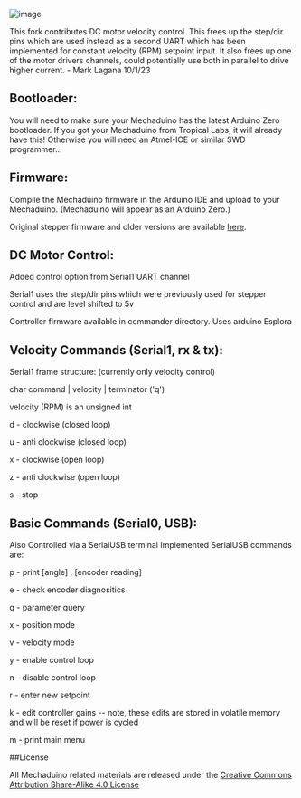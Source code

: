 ![image](images/header.PNG)

This fork contributes DC motor velocity control. This frees up the step/dir pins which are used instead as a second UART which has been implemented for constant velocity (RPM) setpoint input. It also frees up one of the motor drivers channels, could potentially use both in parallel to drive higher current. - Mark Lagana 10/1/23

## Bootloader:
You will need to make sure your Mechaduino has the latest Arduino Zero bootloader.  If you got your Mechaduino from Tropical Labs, it will already have this! Otherwise you will need an Atmel-ICE or similar SWD programmer...

## Firmware:

Compile the Mechaduino firmware in the Arduino IDE and upload to your Mechaduino.  (Mechaduino will appear as an Arduino Zero.)  

Original stepper firmware and older versions are available [here](https://github.com/jcchurch13/Mechaduino-Firmware/releases). 

## DC Motor Control:

Added control option from Serial1 UART channel

Serial1 uses the step/dir pins which were previously used for stepper control and are level shifted to 5v

Controller firmware available in commander directory. Uses arduino Esplora

## Velocity Commands (Serial1, rx & tx):

Serial1 frame structure: (currently only velocity control)

char command | velocity | terminator ('q')

velocity (RPM) is an unsigned int

d - clockwise (closed loop)

u - anti clockwise (closed loop)

x - clockwise (open loop)

z - anti clockwise (open loop)

s - stop

## Basic Commands (Serial0, USB):

Also Controlled via a SerialUSB terminal
Implemented SerialUSB commands are:

p  -  print [angle] , [encoder reading]

e  -  check encoder diagnositics

q  -  parameter query


x  -  position mode

v  -  velocity mode


y  -  enable control loop

n  -  disable control loop


r  -  enter new setpoint

k  -  edit controller gains -- note, these edits are stored in volatile memory and will be reset if power is cycled

m  -  print main menu


##License

All Mechaduino related materials are released under the
[Creative Commons Attribution Share-Alike 4.0 License](https://creativecommons.org/licenses/by-sa/4.0/)
